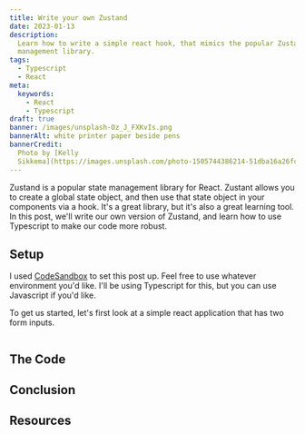 ```yaml
---
title: Write your own Zustand
date: 2023-01-13
description:
  Learn how to write a simple react hook, that mimics the popular Zustand state
  management library.
tags:
  - Typescript
  - React
meta:
  keywords:
    - React
    - Typescript
draft: true
banner: /images/unsplash-Oz_J_FXKvIs.png
bannerAlt: white printer paper beside pens
bannerCredit:
  Photo by [Kelly
  Sikkema](https://images.unsplash.com/photo-1505744386214-51dba16a26fc?ixid=MnwzOTI4NjJ8MHwxfHNlYXJjaHwxfHx3cml0ZS15b3VyLW93bi16dXN0YW5kfGVufDB8fHx8MTY3MzY0NTE1Mw&ixlib=rb-4.0.3)
---
```


Zustand is a popular state management library for React. Zustant allows you to create a global state object, and then use that state object in
your components via a hook. It's a great library, but it's also a great learning tool. In this
post, we'll write our own version of Zustand, and learn how to use Typescript to
make our code more robust.

## Setup
I used [CodeSandbox](https://codesandbox.io/) to set this post up. Feel free to use whatever environment you'd like.
I'll be using Typescript for this, but you can use Javascript if you'd like.

To get us started, let's first look at a simple react application that has two form inputs.
```ts

```


## The Code

## Conclusion

## Resources

